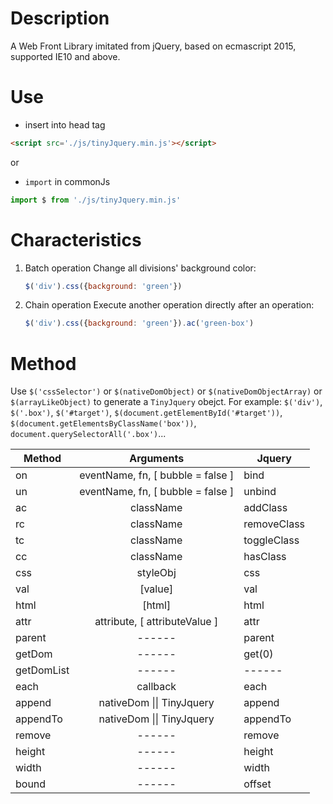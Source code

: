 # Description
A Web Front Library imitated from jQuery, based on ecmascript 2015, supported IE10 and above.

# Use
* insert into head tag
```html
<script src='./js/tinyJquery.min.js'></script>
```
or  
* `import` in commonJs
```javascript
import $ from './js/tinyJquery.min.js'
```
# Characteristics
1. Batch operation
    Change all divisions' background color:
    ```javascript
    $('div').css({background: 'green'})
    ```
2. Chain operation
    Execute another operation directly after an operation:
    ```javascript
    $('div').css({background: 'green'}).ac('green-box')
    ```
# Method
Use `$('cssSelector')` or `$(nativeDomObject)` or `$(nativeDomObjectArray)` or `$(arrayLikeObject)` to generate a `TinyJquery` obejct.
For example:
    `$('div')`, `$('.box')`, `$('#target')`, `$(document.getElementById('#target'))`, `$(document.getElementsByClassName('box'))`, `document.querySelectorAll('.box')`...  
<table>
<thead>
<tr>
<th>Method</th>
<th style="text-align:center">Arguments</th>
<th>Jquery</th>
</tr>
</thead>
<tbody>
<tr>
<td>on</td>
<td style="text-align:center">eventName, fn, [ bubble = false ]</td>
<td>bind</td>
</tr>
<tr>
<td>un</td>
<td style="text-align:center">eventName, fn, [ bubble = false ]</td>
<td>unbind</td>
</tr>
<tr>
<td>ac</td>
<td style="text-align:center">className</td>
<td>addClass</td>
</tr>
<tr>
<td>rc</td>
<td style="text-align:center">className</td>
<td>removeClass</td>
</tr>
<tr>
<td>tc</td>
<td style="text-align:center">className</td>
<td>toggleClass</td>
</tr>
<tr>
<td>cc</td>
<td style="text-align:center">className</td>
<td>hasClass</td>
</tr>
<tr>
<td>css</td>
<td style="text-align:center">styleObj</td>
<td>css</td>
</tr>
<tr>
<td>val</td>
<td style="text-align:center">[value]</td>
<td>val</td>
</tr>
<tr>
<td>html</td>
<td style="text-align:center">[html]</td>
<td>html</td>
</tr>
<tr>
<td>attr</td>
<td style="text-align:center">attribute, [ attributeValue ]</td>
<td>attr</td>
</tr>
<tr>
<td>parent</td>
<td style="text-align:center">------</td>
<td>parent</td>
</tr>
<tr>
<td>getDom</td>
<td style="text-align:center">------</td>
<td>get(0)</td>
</tr>
<tr>
<td>getDomList</td>
<td style="text-align:center">------</td>
<td>------</td>
</tr>
<tr>
<td>each</td>
<td style="text-align:center">callback</td>
<td>each</td>
</tr>
<tr>
<td>append</td>
<td style="text-align:center">nativeDom || TinyJquery</td>
<td>append</td>
</tr>
<tr>
<td>appendTo</td>
<td style="text-align:center">nativeDom || TinyJquery</td>
<td>appendTo</td>
</tr>
<tr>
<td>remove</td>
<td style="text-align:center">------</td>
<td>remove</td>
</tr>
<tr>
<td>height</td>
<td style="text-align:center">------</td>
<td>height</td>
</tr>
<tr>
<td>width</td>
<td style="text-align:center">------</td>
<td>width</td>
</tr>
<tr>
<td>bound</td>
<td style="text-align:center">------</td>
<td>offset</td>
</tr>
</tbody>
</table>

